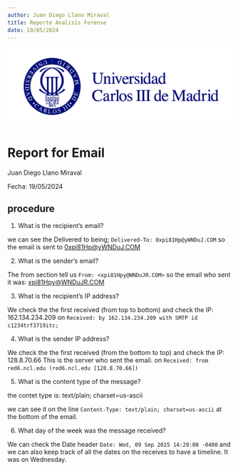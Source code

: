 ```yaml
---
author: Juan Diego Llano Miraval
title: Reporte Analisis Forense
date: 19/05/2024
---
```


![logo_it_uc3m](Logo-uc3m.jpg)

# Report for Email


Juan Diego Llano Miraval

Fecha: 19/05/2024

## procedure

1. What is the recipient’s email?

we can see the Delivered to being; ```Delivered-To: 0xpi81Hp@yWNDuJ.COM``` so the email is sent to 0xpi81Hp@yWNDuJ.COM


2. What is the sender’s email?

The from section tell us ```From: <xpi81Hpy@WNDuJR.COM>``` so the email who sent it was: xpi81Hpy@WNDuJR.COM



3. What is the recipient’s IP address?

We check the the first received (from top to bottom) and check the IP: 162.134.234.209
on ```Received: by 162.134.234.209 with SMTP id c1234trf3719itc;```





4. What is the sender IP address?

We check the the first received (from the bottom to top) and check the IP: 128.8.70.66 This is the server who sent the email.
on ```Received: from red6.ncl.edu (red6.ncl.edu [128.8.70.66])```


5. What is the content type of the message?

the contet type is: text/plain; charset=us-ascii

we can see it on the line ```Content-Type: text/plain; charset=us-ascii``` at the bottom of the email.


6. What day of the week was the message received?

We can check the Date header ```Date: Wed, 09 Sep 2015 14:29:08 -0400``` and we can also keep track of all the dates on the receives to have a timeline. It was on Wednesday.

